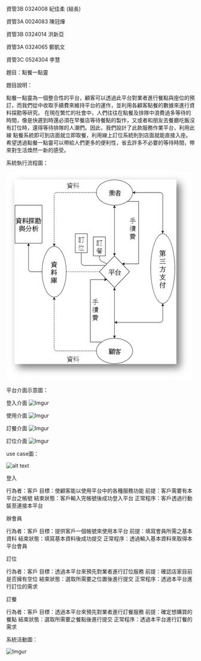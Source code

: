 資管3B 0324008 紀佳柔 (組長)

資管3A 0024083 陳冠燁

資管3B 0324014 洪新亞

資管3A 0324065 鄭凱文

資管3C 0524304 李慧

題目：點餐一點靈

題目說明：

  點餐一點靈為一個整合性的平台，顧客可以透過此平台對業者進行餐點與座位的預訂，而我們從中收取手續費來維持平台的運作，並利用各顧客點餐的數據來進行資料探勘等研究。
  在現在繁忙的社會中，人們往往在點餐及排隊中浪費過多等待的時間，像是快遲到時還必須在早餐店等待餐點的製作，又或者和朋友去餐廳吃飯沒有訂位時，還得等待排隊的人潮們。因此，我們設計了此款服務作業平台，利用此線
點餐系統即可到店面就立即取餐，利用線上訂位系統則到店面就能直接入座。
  希望透過點餐一點靈可以帶給人們更多的便利性，省去許多不必要的等待時間，帶來對生活煥然一新的感受。

系統執行流程圖：

![alt tag](https://github.com/e8chichi/oose_0324008/blob/master/%E5%9C%96%E7%89%871.png)


平台介面示意圖：


登入介面
![Imgur](http://i.imgur.com/EZRYxo0.png)

使用介面
![Imgur](http://i.imgur.com/flAsB9F.png)

訂餐介面
![Imgur](http://i.imgur.com/Xoriyec.png)

訂位介面
![Imgur](http://i.imgur.com/aNfXdAx.png)


use case圖：

![alt text](http://i.imgur.com/WxnS1Uf.png)

登入

行為者：客戶
目標：使顧客能以使用平台中的各種服務功能
前提：客戶需要有本平台之帳號
結束狀態：客戶輸入完帳號後成功登入平台
正常程序：客戶透過行動裝至連接本平台

辦會員

行為者：客戶
目標：提供客戶一個帳號來使用本平台
前提：填寫會員所需之基本資料
結束狀態：填寫基本資料後成功提交
正常程序：透過輸入基本資料來取得本平台會員

訂位

行為者：客戶
目標：透過本平台來預先對業者進行訂位服務
前提：確認店家目前是否擁有空位
結束狀態：選取所需要之位置後進行提交
正常程序：透過本平台進行訂位的需求

訂餐

行為者：客戶
目標：透過本平台來預先對業者進行訂餐服務
前提：確定想購買的餐點
結束狀態：選取所需要之餐點後進行提交
正常程序：透過本平台進行訂餐的需求


系統活動圖：

![Imgur](http://i.imgur.com/yjusFza.png)


